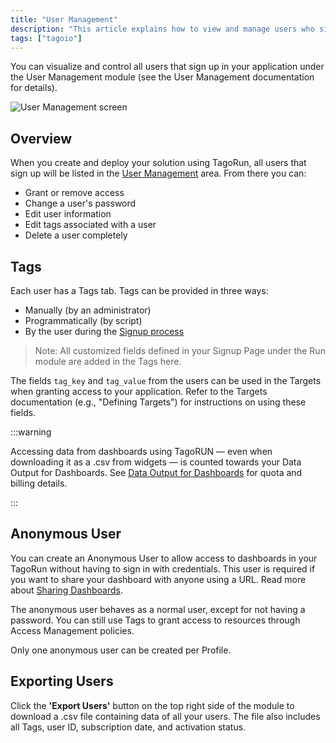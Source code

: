 ```yaml
---
title: "User Management"
description: "This article explains how to view and manage users who sign up for your TagoIO application using the User Management module, including how tags are applied to users and how user fields can be used in Targets. It also notes how dashboard data access with TagoRUN affects Data Output quotas."
tags: ["tagoio"]
---
```

You can visualize and control all users that sign up in your application under the User Management module (see the User Management documentation for details).

![User Management screen](/docs_imagem/tagoio/user-management-2.png)

## Overview
When you create and deploy your solution using TagoRun, all users that sign up will be listed in the [User Management](https://admin.tago.io/usermanagement) area. From there you can:

- Grant or remove access
- Change a user's password
- Edit user information
- Edit tags associated with a user
- Delete a user completely

## Tags
Each user has a Tags tab. Tags can be provided in three ways:

- Manually (by an administrator)
- Programmatically (by script)
- By the user during the [Signup process](/docs/tagoio/tagorun/getting-started/signup-fields)

> Note: All customized fields defined in your Signup Page under the Run module are added in the Tags here.

The fields `tag_key` and `tag_value` from the users can be used in the Targets when granting access to your application. Refer to the Targets documentation (e.g., "Defining Targets") for instructions on using these fields.

:::warning

Accessing data from dashboards using TagoRUN — even when downloading it as a .csv from widgets — is counted towards your Data Output for Dashboards. See [Data Output for Dashboards](/docs/tagoio/services/data-output-for-dashboards) for quota and billing details.

:::

## Anonymous User
You can create an Anonymous User to allow access to dashboards in your TagoRun without having to sign in with credentials. This user is required if you want to share your dashboard with anyone using a URL. Read more about [Sharing Dashboards](/docs/tagoio/dashboards/sharing-dashboards).

The anonymous user behaves as a normal user, except for not having a password. You can still use Tags to grant access to resources through Access Management policies.

Only one anonymous user can be created per Profile.

## Exporting Users
Click the **'Export Users'** button on the top right side of the module to download a .csv file containing data of all your users. The file also includes all Tags, user ID, subscription date, and activation status.